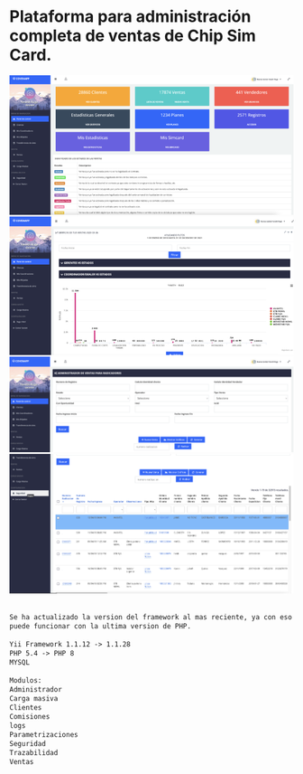 # Plataforma para administración completa de ventas de Chip Sim Card.

![captura1](https://raw.githubusercontent.com/gsanchez1687/covenapp/main/images/Captura1.png)
![Captura2](https://raw.githubusercontent.com/gsanchez1687/covenapp/main/images/Captura2.png)
![Captura3](https://raw.githubusercontent.com/gsanchez1687/covenapp/main/images/Captura3.png)
![Captura4](https://raw.githubusercontent.com/gsanchez1687/covenapp/main/images/Captura4.png)


```

Se ha actualizado la version del framework al mas reciente, ya con eso puede funcionar con la ultima version de PHP.

Yii Framework 1.1.12 -> 1.1.28
PHP 5.4 -> PHP 8
MYSQL

Modulos:
Administrador
Carga masiva
Clientes
Comisiones
logs
Parametrizaciones
Seguridad
Trazabilidad
Ventas

```